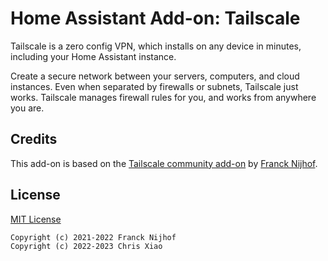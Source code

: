 # Home Assistant Add-on: Tailscale

Tailscale is a zero config VPN, which installs on any device in minutes,
including your Home Assistant instance.

Create a secure network between your servers, computers, and cloud instances.
Even when separated by firewalls or subnets, Tailscale just works. Tailscale
manages firewall rules for you, and works from anywhere you are.

## Credits

This add-on is based on the 
[Tailscale community add-on](https://github.com/hassio-addons/addon-tailscale) 
by [Franck Nijhof](https://github.com/frenck).

## License

[MIT License](https://github.com/chrisx8/hassio-addons/blob/main/tailscale/LICENSE)

```
Copyright (c) 2021-2022 Franck Nijhof
Copyright (c) 2022-2023 Chris Xiao
```
